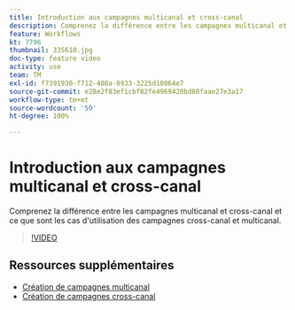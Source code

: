 ```yaml
---
title: Introduction aux campagnes multicanal et cross-canal
description: Comprenez la différence entre les campagnes multicanal et cross-canal et ce que sont les cas d'utilisation des campagnes cross-canal et multicanal.
feature: Workflows
kt: 7796
thumbnail: 335610.jpg
doc-type: feature video
activity: use
team: TM
exl-id: f7391930-f712-408a-8933-3225d10864e7
source-git-commit: e28e2f83ef1cbf82fe4969420bd80faae27e3a17
workflow-type: tm+mt
source-wordcount: '59'
ht-degree: 100%

---
```


# Introduction aux campagnes multicanal et cross-canal

Comprenez la différence entre les campagnes multicanal et cross-canal et ce que sont les cas d&#39;utilisation des campagnes cross-canal et multicanal.

>[!VIDEO](https://video.tv.adobe.com/v/335610?quality=12)

## Ressources supplémentaires

* [Création de campagnes multicanal](/help/orchestrate-campaigns/multi-channel-campaigns.md)
* [Création de campagnes cross-canal](/help/orchestrate-campaigns/cross-channel-campaigns.md)
